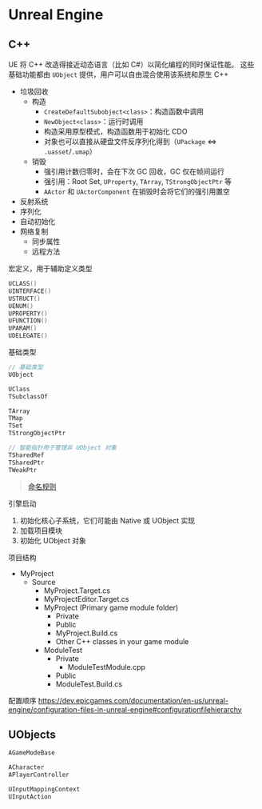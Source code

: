 # Unreal Engine

## C++

UE 将 C++ 改造得接近动态语言（比如 C#）以简化编程的同时保证性能。
这些基础功能都由 `UObject` 提供，用户可以自由混合使用该系统和原生 C++

- 垃圾回收
  - 构造
    - `CreateDefaultSubobject<class>`：构造函数中调用
    - `NewObject<class>`：运行时调用
    - 构造采用原型模式，构造函数用于初始化 CDO
    - 对象也可以直接从硬盘文件反序列化得到（`UPackage` <=> `.uasset`/`.umap`）
  - 销毁
    - 强引用计数归零时，会在下次 GC 回收，GC 仅在帧间运行
    - 强引用：Root Set, `UProperty`, `TArray`, `TStrongObjectPtr` 等
    - `AActor` 和 `UActorComponent` 在销毁时会将它们的强引用置空
- 反射系统
- 序列化
- 自动初始化
- 网络复制
  - 同步属性
  - 远程方法

宏定义，用于辅助定义类型

```cpp
UCLASS()
UINTERFACE()
USTRUCT()
UENUM()
UPROPERTY()
UFUNCTION()
UPARAM()
UDELEGATE()

```

基础类型

```cpp
// 基础类型
UObject

UClass
TSubclassOf

TArray
TMap
TSet
TStrongObjectPtr

// 智能指针用于管理非 UObject 对象
TSharedRef
TSharedPtr
TWeakPtr
```

> [命名规则](https://dev.epicgames.com/documentation/en-us/unreal-engine/epic-cplusplus-coding-standard-for-unreal-engine)

引擎启动

1. 初始化核心子系统，它们可能由 Native 或 UObject 实现
2. 加载项目模块
3. 初始化 UObject 对象

项目结构

- MyProject
  - Source
    - MyProject.Target.cs
    - MyProjectEditor.Target.cs
    - MyProject (Primary game module folder)
      - Private
      - Public
      - MyProject.Build.cs
      - Other C++ classes in your game module
    - ModuleTest
      - Private
        - ModuleTestModule.cpp
      - Public
      - ModuleTest.Build.cs

配置顺序
https://dev.epicgames.com/documentation/en-us/unreal-engine/configuration-files-in-unreal-engine#configurationfilehierarchy

## UObjects

```cpp
AGameModeBase

ACharacter
APlayerController

UInputMappingContext
UInputAction
```
